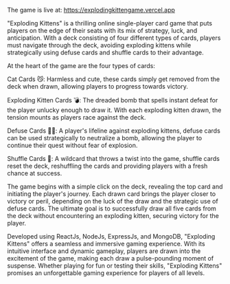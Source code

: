 The game is live at: https://explodingkittengame.vercel.app

"Exploding Kittens" is a thrilling online single-player card game that puts players on the edge of their seats with its mix of strategy, luck, and anticipation. With a deck consisting of four different types of cards, players must navigate through the deck, avoiding exploding kittens while strategically using defuse cards and shuffle cards to their advantage.

At the heart of the game are the four types of cards:

Cat Cards 😼: Harmless and cute, these cards simply get removed from the deck when drawn, allowing players to progress towards victory.

Exploding Kitten Cards 💣: The dreaded bomb that spells instant defeat for the player unlucky enough to draw it. With each exploding kitten drawn, the tension mounts as players race against the deck.

Defuse Cards 🙅‍♂️: A player's lifeline against exploding kittens, defuse cards can be used strategically to neutralize a bomb, allowing the player to continue their quest without fear of explosion.

Shuffle Cards 🔀: A wildcard that throws a twist into the game, shuffle cards reset the deck, reshuffling the cards and providing players with a fresh chance at success.

The game begins with a simple click on the deck, revealing the top card and initiating the player's journey. Each drawn card brings the player closer to victory or peril, depending on the luck of the draw and the strategic use of defuse cards. The ultimate goal is to successfully draw all five cards from the deck without encountering an exploding kitten, securing victory for the player.

Developed using ReactJs, NodeJs, ExpressJs, and MongoDB, "Exploding Kittens" offers a seamless and immersive gaming experience. With its intuitive interface and dynamic gameplay, players are drawn into the excitement of the game, making each draw a pulse-pounding moment of suspense. Whether playing for fun or testing their skills, "Exploding Kittens" promises an unforgettable gaming experience for players of all levels.
